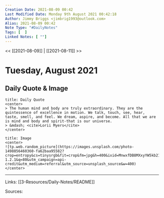 ```yaml
---
Creation Date: 2021-08-09 00:42
Last Modified Date: Monday 9th August 2021 00:42:18
Author: Jimmy Briggs <jimbrig1993@outlook.com>
Alias: 2021-08-09 00:42
Note Type: "#DailyNotes"
Tags: [  ]
Linked Notes: [ ""]
---
```


<< [[2021-08-09]] | [[2021-08-11]] >>

# Tuesday, August 2021

## Daily Quote & Image

```ad-quote
title: Daily Quote
<center>
> The human mind and body are truly extraordinary. They are the quintessence of excellence in motion. We talk, touch, see, hear, taste, smell, and feel. We dream, aspire, and become. All that we are is mind and body and spirit-that is our universe.
> &mdash; <cite>Lorii Myers</cite>
</center>
```

```ad-info
title: Image
<center>
![tp.web.random_picture](https://images.unsplash.com/photo-1498856460360-fa62baa95582?crop=entropy&cs=tinysrgb&fit=crop&fm=jpg&h=400&ixid=MnwxfDB8MXxyYW5kb218MHx8bGFuZHNjYXBlLHdhdGVyLHNwYWNlLHN1bixza3lsaW5lfHx8fHx8MTYyODU5NjIwMQ&ixlib=rb-1.2.1&q=80&utm_campaign=api-credit&utm_medium=referral&utm_source=unsplash_source&w=400)
</center>
```

***

Links: [[3-Resources/Daily-Notes/README]]

Sources: 